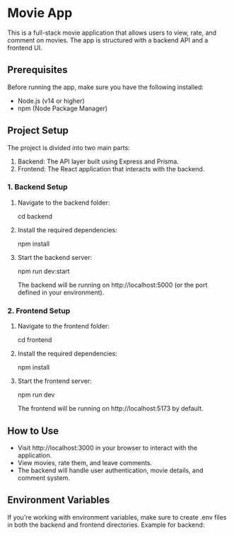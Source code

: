 # Movie App

This is a full-stack movie application that allows users to view, rate, and comment on movies. The app is structured with a backend API and a frontend UI.

## Prerequisites

Before running the app, make sure you have the following installed:
- Node.js (v14 or higher)
- npm (Node Package Manager)

## Project Setup

The project is divided into two main parts:
1. Backend: The API layer built using Express and Prisma.
2. Frontend: The React application that interacts with the backend.

### 1. Backend Setup

1. Navigate to the backend folder:

    cd backend

2. Install the required dependencies:

    npm install

3. Start the backend server:

    npm run dev:start

   The backend will be running on http://localhost:5000 (or the port defined in your environment).

### 2. Frontend Setup

1. Navigate to the frontend folder:

    cd frontend

2. Install the required dependencies:

    npm install

3. Start the frontend server:

    npm run dev

   The frontend will be running on http://localhost:5173 by default.

## How to Use

- Visit http://localhost:3000 in your browser to interact with the application.
- View movies, rate them, and leave comments.
- The backend will handle user authentication, movie details, and comment system.

## Environment Variables

If you're working with environment variables, make sure to create .env files in both the backend and frontend directories. Example for backend:

